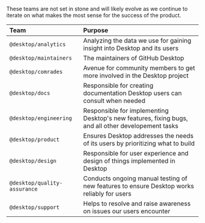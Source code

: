 These teams are not set in stone and will likely evolve as we continue to iterate on what makes the most sense for the success of the product.

| Team | Purpose |
|:--|:--|
| `@desktop/analytics` | Analyzing the data we use for gaining insight into Desktop and its users |
| `@desktop/maintainers` | The maintainers of GitHub Desktop |
| `@desktop/comrades` | Avenue for community members to get more involved in the Desktop project |
| `@desktop/docs` | Responsible for creating documentation Desktop users can consult when needed |
| `@desktop/engineering` | Responsible for implementing Desktop's new features, fixing bugs, and all other developement tasks |
| `@desktop/product` | Ensures Desktop addresses the needs of its users by prioritizing what to build |
| `@desktop/design` | Responsible for user experience and design of things implemented in Desktop |
| `@desktop/quality-assurance` | Conducts ongoing manual testing of new features to ensure Desktop works reliably for users |
| `@desktop/support` | Helps to resolve and raise awareness on issues our users encounter |
